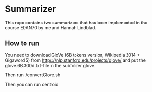 # Summarizer
This repo contains two summarizers that has been implemented in the course EDAN70 by me and Hannah Lindblad.

## How to run
You need to download GloVe (6B tokens version, Wikipedia 2014 + Gigaword 5) from https://nlp.stanford.edu/projects/glove/ and put the glove.6B.300d.txt-file in the subfolder glove.

Then run ./convertGlove.sh

Then you can run centroid
